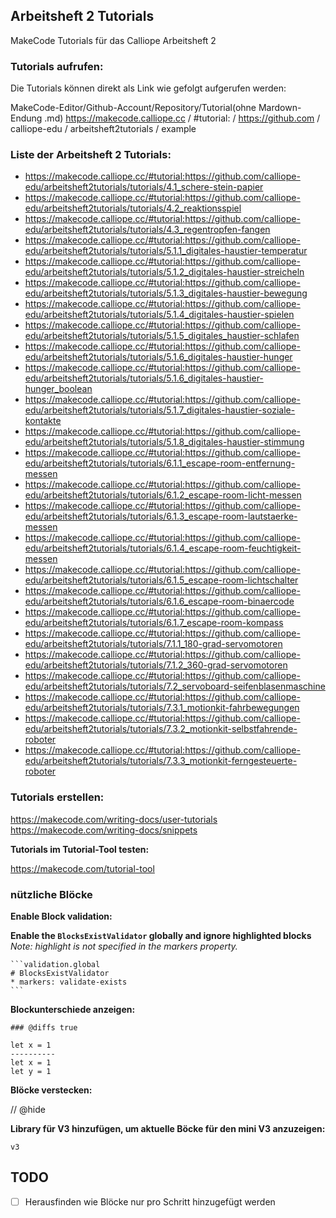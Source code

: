## Arbeitsheft 2 Tutorials

MakeCode Tutorials für das Calliope Arbeitsheft 2

### Tutorials aufrufen:

Die Tutorials können direkt als Link wie gefolgt aufgerufen werden:

MakeCode-Editor/Github-Account/Repository/Tutorial(ohne Mardown-Endung .md)
https://makecode.calliope.cc / #tutorial: / https://github.com / calliope-edu / arbeitsheft2tutorials / example

### Liste der Arbeitsheft 2 Tutorials:

- https://makecode.calliope.cc/#tutorial:https://github.com/calliope-edu/arbeitsheft2tutorials/tutorials/4.1_schere-stein-papier
- https://makecode.calliope.cc/#tutorial:https://github.com/calliope-edu/arbeitsheft2tutorials/tutorials/4.2_reaktionsspiel
- https://makecode.calliope.cc/#tutorial:https://github.com/calliope-edu/arbeitsheft2tutorials/tutorials/4.3_regentropfen-fangen
- https://makecode.calliope.cc/#tutorial:https://github.com/calliope-edu/arbeitsheft2tutorials/tutorials/5.1.1_digitales-haustier-temperatur
- https://makecode.calliope.cc/#tutorial:https://github.com/calliope-edu/arbeitsheft2tutorials/tutorials/5.1.2_digitales-haustier-streicheln
- https://makecode.calliope.cc/#tutorial:https://github.com/calliope-edu/arbeitsheft2tutorials/tutorials/5.1.3_digitales-haustier-bewegung
- https://makecode.calliope.cc/#tutorial:https://github.com/calliope-edu/arbeitsheft2tutorials/tutorials/5.1.4_digitales-haustier-spielen
- https://makecode.calliope.cc/#tutorial:https://github.com/calliope-edu/arbeitsheft2tutorials/tutorials/5.1.5_digitales_haustier-schlafen
- https://makecode.calliope.cc/#tutorial:https://github.com/calliope-edu/arbeitsheft2tutorials/tutorials/5.1.6_digitales-haustier-hunger
- https://makecode.calliope.cc/#tutorial:https://github.com/calliope-edu/arbeitsheft2tutorials/tutorials/5.1.6_digitales-haustier-hunger_boolean
- https://makecode.calliope.cc/#tutorial:https://github.com/calliope-edu/arbeitsheft2tutorials/tutorials/5.1.7_digitales-haustier-soziale-kontakte
- https://makecode.calliope.cc/#tutorial:https://github.com/calliope-edu/arbeitsheft2tutorials/tutorials/5.1.8_digitales-haustier-stimmung
- https://makecode.calliope.cc/#tutorial:https://github.com/calliope-edu/arbeitsheft2tutorials/tutorials/6.1.1_escape-room-entfernung-messen
- https://makecode.calliope.cc/#tutorial:https://github.com/calliope-edu/arbeitsheft2tutorials/tutorials/6.1.2_escape-room-licht-messen
- https://makecode.calliope.cc/#tutorial:https://github.com/calliope-edu/arbeitsheft2tutorials/tutorials/6.1.3_escape-room-lautstaerke-messen
- https://makecode.calliope.cc/#tutorial:https://github.com/calliope-edu/arbeitsheft2tutorials/tutorials/6.1.4_escape-room-feuchtigkeit-messen
- https://makecode.calliope.cc/#tutorial:https://github.com/calliope-edu/arbeitsheft2tutorials/tutorials/6.1.5_escape-room-lichtschalter
- https://makecode.calliope.cc/#tutorial:https://github.com/calliope-edu/arbeitsheft2tutorials/tutorials/6.1.6_escape-room-binaercode
- https://makecode.calliope.cc/#tutorial:https://github.com/calliope-edu/arbeitsheft2tutorials/tutorials/6.1.7_escape-room-kompass
- https://makecode.calliope.cc/#tutorial:https://github.com/calliope-edu/arbeitsheft2tutorials/tutorials/7.1.1_180-grad-servomotoren
- https://makecode.calliope.cc/#tutorial:https://github.com/calliope-edu/arbeitsheft2tutorials/tutorials/7.1.2_360-grad-servomotoren
- https://makecode.calliope.cc/#tutorial:https://github.com/calliope-edu/arbeitsheft2tutorials/tutorials/7.2_servoboard-seifenblasenmaschine
- https://makecode.calliope.cc/#tutorial:https://github.com/calliope-edu/arbeitsheft2tutorials/tutorials/7.3.1_motionkit-fahrbewegungen
- https://makecode.calliope.cc/#tutorial:https://github.com/calliope-edu/arbeitsheft2tutorials/tutorials/7.3.2_motionkit-selbstfahrende-roboter
- https://makecode.calliope.cc/#tutorial:https://github.com/calliope-edu/arbeitsheft2tutorials/tutorials/7.3.3_motionkit-ferngesteuerte-roboter                                     


### Tutorials erstellen:

https://makecode.com/writing-docs/user-tutorials
https://makecode.com/writing-docs/snippets


**Tutorials im Tutorial-Tool testen:**

https://makecode.com/tutorial-tool

### nützliche Blöcke

**Enable Block validation:**

**Enable the `BlocksExistValidator` globally and ignore highlighted blocks**  
_Note: highlight is not specified in the markers property._
````
```validation.global
# BlocksExistValidator
* markers: validate-exists
```
````

**Blockunterschiede anzeigen:**

```### @diffs true```

```diffblocks
let x = 1
----------
let x = 1
let y = 1
```

**Blöcke verstecken:**

// @hide

**Library für V3 hinzufügen, um aktuelle Böcke für den mini V3 anzuzeigen:**

```package
v3
```

## TODO

-  [ ] Herausfinden wie Blöcke nur pro Schritt hinzugefügt werden